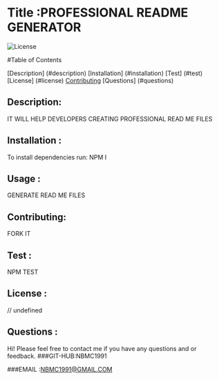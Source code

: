 # Title :PROFESSIONAL README GENERATOR

  ![License](https://img.shields.io/badge/License-undefined%202.0-blue.svg)

  #Table of Contents


[Description] (#description)
[Installation] (#installation)
[Test] (#test)
[License] (#license)
[Contributing](#contributing)
[Questions] (#questions)

## Description:

IT WILL HELP DEVELOPERS CREATING PROFESSIONAL READ ME FILES

## Installation :
To install dependencies run:
NPM I 

## Usage :

GENERATE READ ME FILES

## Contributing: 

FORK IT

## Test :

NPM TEST

## License :

// undefined


## Questions :
Hi! 
Please feel free to contact me if you have any questions and or feedback.
###GIT-HUB:NBMC1991

###EMAIL :NBMC1991@GMAIL.COM
  

